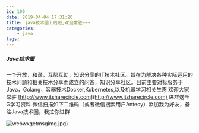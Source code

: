 ```yaml
---
id: 100
date: 2019-04-04 17:31:20
title: java技术圈上线啦,欢迎常驻~~~
categories:
    - java
tags:
---
```


##### Java技术圈   

一个开放，和谐，互帮互助，知识分享的IT技术社区。旨在为解决各种实际运用的技术问题和相关技术分享而成立的问答，知识分享社区。目前主要对标服务于Java，Golang，容器技术Docker,Kubernetes,以及机器学习相关生态 欢迎大家常驻 [http://www.itsharecircle.com](http://www.itsharecircle.com)
进群送千G学习资料 微信扫描如下二维码（或者微信搜索用户Anteoy）添加我为好友，备注Java技术圈，我拉你进群

![webwxgetmsgimg.jpg](http://static.itsharecircle.com/190404/fb3697a712827c101c1047b01089a448.jpg))